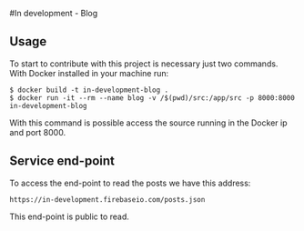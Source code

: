 #In development - Blog

Usage
-------------

To start to contribute with this project is necessary just two commands.
With Docker installed in your machine run:

```
$ docker build -t in-development-blog .
$ docker run -it --rm --name blog -v /$(pwd)/src:/app/src -p 8000:8000 in-development-blog
```

With this command is possible access the source running in the Docker ip and port 8000.


Service end-point
--------------------

To access the end-point to read the posts we have this address:

```
https://in-development.firebaseio.com/posts.json
```

This end-point is public to read.
